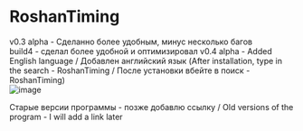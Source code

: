 # RoshanTiming
v0.3 alpha - Сделанно более удобным, минус несколько багов  
build4 - сделал более удобной и оптимизировал
v0.4 alpha - Added English language / Добавлен английский язык  (After installation, type in the search - RoshanTiming / После установки вбейте в поиск - RoshanTiming)  
   ![image](https://user-images.githubusercontent.com/78825842/125689346-f581a199-11a7-4775-beb8-48d459821b8b.png)   
  
Старые версии программы - позже добавлю ссылку / Old versions of the program - I will add a link later
